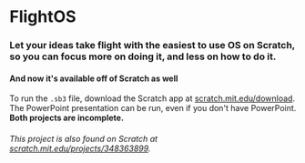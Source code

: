 FlightOS
=========

### Let your ideas take flight with the easiest to use OS on Scratch, so you can focus more on doing it, and less on how to do it.
#### And now it's available off of Scratch as well

To run the `.sb3` file, download the Scratch app at [scratch.mit.edu/download](https://scratch.mit.edu/download/). The PowerPoint presentation can be run, even if you don't have PowerPoint.  
**Both projects are incomplete.**

###### This project is also found on Scratch at [scratch.mit.edu/projects/348363899](https://scratch.mit.edu/projects/348363899/).
